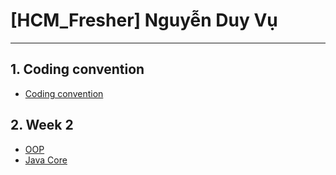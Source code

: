 # [HCM_Fresher] Nguyễn Duy Vụ

 ***

 ## 1. Coding convention
 * [Coding convention](https://github.com/Duyvu2610/Coding-convention)
 ## 2. Week 2
 * [OOP](https://github.com/Duyvu2610/Coding-convention)
 * [Java Core](https://github.com/Duyvu2610/oop-example)
